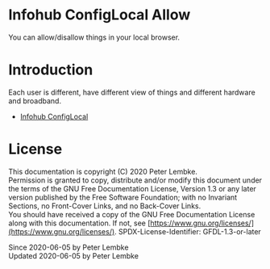# Infohub ConfigLocal Allow

You can allow/disallow things in your local browser.

# Introduction

Each user is different, have different view of things and different hardware and broadband.

- [Infohub ConfigLocal](plugin,infohub_configlocal)

# License

This documentation is copyright (C) 2020 Peter Lembke.  
Permission is granted to copy, distribute and/or modify this document under the terms of the GNU Free Documentation
License, Version 1.3 or any later version published by the Free Software Foundation; with no Invariant Sections, no
Front-Cover Links, and no Back-Cover Links.  
You should have received a copy of the GNU Free Documentation License along with this documentation. If not,
see [https://www.gnu.org/licenses/](https://www.gnu.org/licenses/). SPDX-License-Identifier: GFDL-1.3-or-later

Since 2020-06-05 by Peter Lembke  
Updated 2020-06-05 by Peter Lembke  
